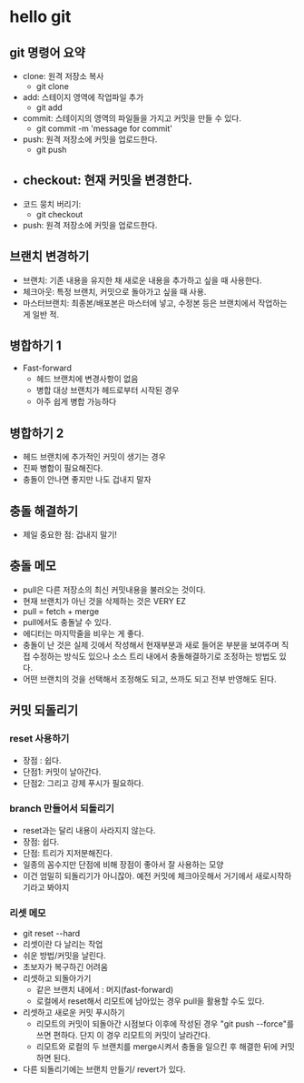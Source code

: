# hello git

## git 명령어 요약

- clone: 원격 저장소 복사
    - git clone <link>
- add: 스테이지 영역에 작업파일 추가
    - git add <files>
- commit: 스테이지의 영역의 파일들을 가지고 커밋을 만들 수 있다.
    - git commit -m 'message for commit'
- push: 원격 저장소에 커밋을 업로드한다.
    - git push <remote> <branch>
- checkout: 현재 커밋을 변경한다.
    -
- 코드 뭉치 버리기: 
    - git checkout <filename>
- push: 원격 저장소에 커밋을 업로드한다.

## 브랜치 변경하기

- 브랜치: 기존 내용을 유지한 채 새로운 내용을 추가하고 싶을 때 사용한다.
- 체크아웃: 특정 브랜치, 커밋으로 돌아가고 싶을 때 사용.
- 마스터브랜치: 최종본/배포본은 마스터에 넣고, 수정본 등은 브랜치에서 작업하는 게 일반 적.


## 병합하기 1
- Fast-forward
   - 헤드 브랜치에 변경사항이 없음
   - 병합 대상 브랜치가 헤드로부터 시작된 경우
   - 아주 쉽게 병합 가능하다

## 병합하기 2
- 헤드 브랜치에 추가적인 커밋이 생기는 경우
- 진짜 병합이 필요해진다.
- 충돌이 안나면 좋지만 나도 겁내지 말자

## 충돌 해결하기

- 제일 중요한 점: 겁내지 말기!

## 충돌 메모
- pull은 다른 저장소의 최신 커밋내용을 불러오는 것이다.
- 현재 브랜치가 아닌 것을 삭제하는 것은 VERY EZ
- pull = fetch + merge
- pull에서도 충돌날 수 있다.
- 에디터는 마지막줄을 비우는 게 좋다.
- 충돌이 난 것은 실제 깃에서 작성해서 현재부분과 새로 들어온 부분을 보여주며 직접 수정하는 방식도 있으나 소스 트리 내에서 충돌해결하기로 조정하는 방법도 있다.
- 어떤 브랜치의 것을 선택해서 조정해도 되고, 쓰까도 되고 전부 반영해도 된다.

## 커밋 되돌리기

### reset 사용하기

- 장점 : 쉽다.
- 단점1: 커밋이 날아간다.
- 단점2: 그리고 강제 푸시가 필요하다.

### branch 만들어서 되돌리기

- reset과는 달리 내용이 사라지지 않는다.
- 장점: 쉽다.
- 단점: 트리가 지저분해진다.
- 일종의 꼼수지만 단점에 비해 장점이 좋아서 잘 사용하는 모양
- 이건 엄밀히 되돌리기가 아니잖아. 예전 커밋에 체크아웃해서 거기에서 새로시작하기라고 봐야지


### 리셋 메모

- git reset --hard
- 리셋이란 다 날리는 작업
- 쉬운 방법/커밋을 날린다.
- 초보자가 복구하긴 어려움
- 리셋하고 되돌아가기
    - 같은 브랜치 내에서 : 머지(fast-forward)
    - 로컬에서 reset해서 리모트에 남아있는 경우 pull을 활용할 수도 있다.
- 리셋하고 새로운 커밋 푸시하기
    - 리모트의 커밋이 되돌아간 시점보다 이후에 작성된 경우 "git push --force"를 쓰면 편하다. 단지 이 경우 리모트의 커밋이 날라간다.
    - 리모트와 로컬의 두 브랜치를 merge시켜서 충돌을 일으킨 후 해결한 뒤에 커밋하면 된다.
- 다른 되돌리기에는 브랜치 만들기/ revert가 있다.